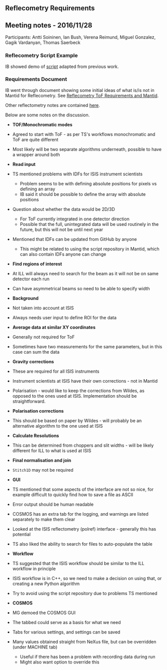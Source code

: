 ## Reflecometry Requirements

## Meeting notes - 2016/11/28

Participants: Antti Soininen, Ian Bush, Verena Reimund, Miguel Gonzalez, Gagik Vardanyan, Thomas Saerbeck

### Reflecometry Script Example

IB showed demo of [script](../Reflectometry_Scripts.md) adapted from previous work.

### Requirements Document

IB went through document showing some initial ideas of what is/is not in Mantid for Reflecometry. See [Reflecometry ToF Requirements and Mantid](../Reflectometry/Reflectometry_ToF_Requirements_and_Mantid.md).

Other reflectometry notes are contained [here](https://github.com/mantidproject/documents/tree/master/Project-Management/ILL/Reflectometry).

Below are some notes on the discussion.

* **TOF/Monochromatic modes**
 * Agreed to start with ToF - as per TS's workflows monochromatic and ToF are quite different
 * Most likely will be two separate algorithms underneath, possible to have a wrapper around both

* **Read input**
 * TS mentioned problems with IDFs for ISIS instrument scientists
   * Problem seems to be with defining absolute positions for pixels vs defining an array
   * IB said it should be possible to define the array with absolute positions
 * Question about whether the data would be 2D/3D
   * For ToF currently integrated in one detector direction
   * Possible that the full, unintegrated data will be used routinely in the future, but this will not be until next year
 * Mentioned that IDFs can be updated from GitHub by anyone
   * This might be related to using the script repository in Mantid, which can also contain IDFs anyone can change

* **Find regions of interest**
 * At ILL will always need to search for the beam as it will not be on same detector each run
 * Can have asymmetrical beams so need to be able to specify width

* **Background**
 * Not taken into account at ISIS
 * Always needs user input to define ROI for the data

* **Average data at similar XY coordinates**
 * Generally not required for ToF
 * Sometimes have two measurements for the same parameters, but in this case can sum the data

* **Gravity corrections**
 * These are required for all ISIS instruments
 * Instrument scientists at ISIS have their own corrections - not in Mantid
 * Polarisation - would like to keep the corrections from Wildes, as opposed to the ones used at ISIS. Implementation should be straightforward.

* **Polarisation corrections**
 * This should be based on paper by Wildes - will probably be an alternative algorithm to the one used at ISIS

* **Calculate Resolutions**
 * This can be determined from choppers and slit widths - will be likely different for ILL to what is used at ISIS

* **Final normalisation and join**
 * `Stitch1D` may not be required

* **GUI**
 * TS mentioned that some aspects of the interface are not so nice, for example difficult to quickly find how to save a file as ASCII
 * Error output should be human readable
 * COSMOS has an extra tab for the logging, and warnings are listed separately to make them clear
 * Looked at the ISIS reflectometry (polref) interface - generally this has potential
 * TS also liked the ability to search for files to auto-populate the table

* **Workflow**
 * TS suggested that the ISIS workflow should be similar to the ILL workflow in principle
 * ISIS workflow is in C++, so we need to make a decision on using that, or creating a new Python algorithm
 * Try to avoid using the script repository due to problems TS mentioned

* **COSMOS**
 * MG demoed the COSMOS GUI
 * The tabbed could serve as a basis for what we need
 * Tabs for various settings, and settings can be saved
 * Many values obtained straight from NeXus file, but can be overridden (under MACHINE tab) 
   * Useful if there has been a problem with recording data during run
   * Might also want option to override this

